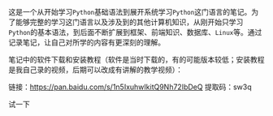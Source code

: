 

这是一个从开始学习`Python`基础语法到展开系统学习`Python`这门语言的笔记。为了能够完整的学习这门语言以及涉及到的其他计算机知识，从刚开始只学习`Python`的基本语法，到后面不断扩展到框架、前端知识、数据库、`Linux`等。通过记录笔记，让自己对所学的内容有更深刻的理解。

笔记中的软件下载和安装教程（软件是当时下载的，有的可能版本较低；安装教程是我自己录的视频，后期可以改成有讲解的教学视频）：

链接：https://pan.baidu.com/s/1n5IxuhwIkitQ9Nh72IbDeQ 
提取码：sw3q 

试一下